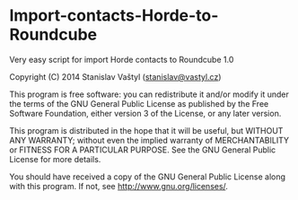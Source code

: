 Import-contacts-Horde-to-Roundcube
=================================

Very easy script for import Horde contacts to Roundcube 1.0

Copyright (C) 2014  Stanislav Vaštyl (stanislav@vastyl.cz)

This program is free software: you can redistribute it and/or modify
it under the terms of the GNU General Public License as published by
the Free Software Foundation, either version 3 of the License, or
any later version.

This program is distributed in the hope that it will be useful,
but WITHOUT ANY WARRANTY; without even the implied warranty of
MERCHANTABILITY or FITNESS FOR A PARTICULAR PURPOSE.  See the
GNU General Public License for more details.

You should have received a copy of the GNU General Public License
along with this program.  If not, see <http://www.gnu.org/licenses/>.
